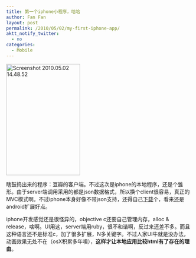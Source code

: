 ```yaml
---
title: 第一个iphone小程序，哈哈
author: Fan Fan
layout: post
permalink: /2010/05/02/my-first-iphone-app/
aktt_notify_twitter:
  - no
categories:
  - Mobile
---
```

<img class="alignnone size-medium wp-image-737" title="Screenshot 2010.05.02 14.48.52" src="http://fkpwolf.net/WordPress/wp-content/uploads/2010/05/Screenshot-2010.05.02-14.48.52-200x300.png" alt="Screenshot 2010.05.02 14.48.52" width="200" height="300" />

瞎鼓捣出来的程序：豆瓣的客户端。不过这次是iphone的本地程序，还是个雏形。由于server端调用采用的都是json数据格式，所以换个client很容易，真正的MVC模式啊。不过iphone本身好像不带json支持，还得自己[下载][1]个，看来还是android扩展好点。

iphone开发感觉还是很怪异的，objective c还要自己管理内存，alloc & release，啥啊。UI用这，server端用ruby，很不和谐啊，反过来还差不多。而且这种语言还不是标准c，加了很多扩展，N多关键字。不过人家UI牛就是没办法，动画效果无处不在（osX积累多年噢），**这样才让本地应用比较html有了存在的理由**。

 [1]: http://www.mobileorchard.com/tutorial-json-over-http-on-the-iphone/